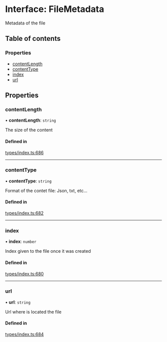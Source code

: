 # Interface: FileMetadata

Metadata of the file

## Table of contents

### Properties

- [contentLength](FileMetadata.md#contentlength)
- [contentType](FileMetadata.md#contenttype)
- [index](FileMetadata.md#index)
- [url](FileMetadata.md#url)

## Properties

### contentLength

• **contentLength**: `string`

The size of the content

#### Defined in

[types/index.ts:686](https://github.com/nevermined-io/components-catalog/blob/55c8594/lib/src/types/index.ts#L686)

___

### contentType

• **contentType**: `string`

Format of the contet file: Json, txt, etc...

#### Defined in

[types/index.ts:682](https://github.com/nevermined-io/components-catalog/blob/55c8594/lib/src/types/index.ts#L682)

___

### index

• **index**: `number`

Index given to the file once it was created

#### Defined in

[types/index.ts:680](https://github.com/nevermined-io/components-catalog/blob/55c8594/lib/src/types/index.ts#L680)

___

### url

• **url**: `string`

Url where is located the file

#### Defined in

[types/index.ts:684](https://github.com/nevermined-io/components-catalog/blob/55c8594/lib/src/types/index.ts#L684)
